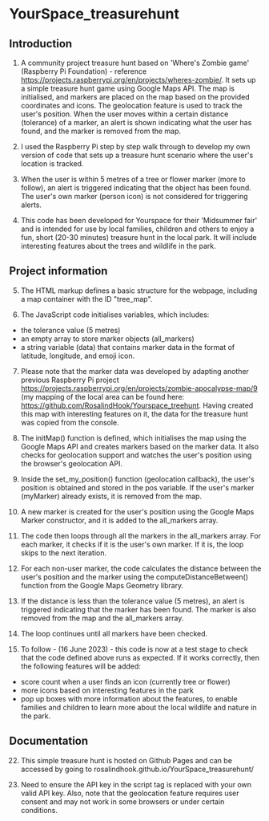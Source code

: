 # YourSpace_treasurehunt

## Introduction
1. A community project treasure hunt based on 'Where's Zombie game' (Raspberry Pi Foundation) - reference https://projects.raspberrypi.org/en/projects/wheres-zombie/. It sets up a simple treasure hunt game using Google Maps API. The map is initialised, and markers are placed on the map based on the provided coordinates and icons. The geolocation feature is used to track the user's position. When the user moves within a certain distance (tolerance) of a marker, an alert is shown indicating what the user has found, and the marker is removed from the map.

2. I used the Raspberry Pi step by step walk through to develop my own version of code that sets up a treasure hunt scenario where the user's location is tracked.

3. When the user is within 5 metres of a tree or flower marker (more to follow), an alert is triggered indicating that the object has been found. The user's own marker (person icon) is not considered for triggering alerts.

4. This code has been developed for Yourspace for their 'Midsummer fair' and is intended for use by local families, children and others to enjoy a fun, short (20-30 minutes) treasure hunt in the local park. It will include interesting features about the trees and wildlife in the park.

## Project information
5. The HTML markup defines a basic structure for the webpage, including a map container with the ID "tree_map".

6. The JavaScript code initialises variables, which includes:

* the tolerance value (5 metres)
* an empty array to store marker objects (all_markers)
* a string variable (data) that contains marker data in the format of latitude, longitude, and emoji icon.

7. Please note that the marker data was developed by adapting another previous Raspberry Pi project https://projects.raspberrypi.org/en/projects/zombie-apocalypse-map/9 (my mapping of the local area can be found here: https://github.com/RosalindHook/Yourspace_treehunt. Having created this map with interesting features on it, the data for the treasure hunt was copied from the console.
  
9. The initMap() function is defined, which initialises the map using the Google Maps API and creates markers based on the marker data. It also checks for geolocation support and watches the user's position using the browser's geolocation API.
   
11. Inside the set_my_position() function (geolocation callback), the user's position is obtained and stored in the pos variable. If the user's marker (myMarker) already exists, it is removed from the map.
   
12. A new marker is created for the user's position using the Google Maps Marker constructor, and it is added to the all_markers array.
   
13. The code then loops through all the markers in the all_markers array. For each marker, it checks if it is the user's own marker. If it is, the loop skips to the next iteration.
   
15. For each non-user marker, the code calculates the distance between the user's position and the marker using the computeDistanceBetween() function from the Google Maps Geometry library.
   
17. If the distance is less than the tolerance value (5 metres), an alert is triggered indicating that the marker has been found. The marker is also removed from the map and the all_markers array.
   
19. The loop continues until all markers have been checked.
   
21. To follow - (16 June 2023) - this code is now at a test stage to check that the code defined above runs as expected. If it works correctly, then the following features will be added:

* score count when a user finds an icon (currently tree or flower)
* more icons based on interesting features in the park
* pop up boxes with more information about the features, to enable families and children to learn more about the local wildlife and nature in the park.

## Documentation

22. This simple treasure hunt is hosted on Github Pages and can be accessed by going to rosalindhook.github.io/YourSpace_treasurehunt/

23. Need to ensure the API key in the script tag is replaced with your own valid API key. Also, note that the geolocation feature requires user consent and may not work in some browsers or under certain conditions.
